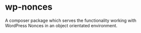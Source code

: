 # wp-nonces
A composer package which serves the functionality working with WordPress Nonces in an object orientated environment.
